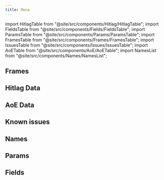 ```yaml
---
title: Mona
---
```


import HitlagTable from "@site/src/components/Hitlag/HitlagTable";
import FieldsTable from "@site/src/components/Fields/FieldsTable";
import ParamsTable from "@site/src/components/Params/ParamsTable";
import FramesTable from "@site/src/components/Frames/FramesTable";
import IssuesTable from "@site/src/components/Issues/IssuesTable";
import AoETable from "@site/src/components/AoE/AoETable";
import NamesList from "@site/src/components/Names/NamesList";

## Frames

<FramesTable character="mona" />

## Hitlag Data

<HitlagTable character="mona" />

## AoE Data

<AoETable character="mona" />

## Known issues

<IssuesTable character="mona" />

## Names

<NamesList character="mona" />

## Params

<ParamsTable character="mona" />

## Fields

<FieldsTable character="mona" />
